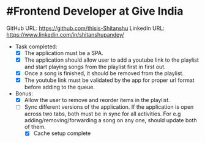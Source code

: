 # #Frontend Developer at Give India

GitHub URL: https://github.com/thisis-Shitanshu
LinkedIn URL: https://www.linkedin.com/in/shitanshupandey/

- Task completed:
    -  [x] The application must be a SPA.
    - [x] The application should allow user to add a youtube link to the playlist and start playing songs from the playlist first in first out.
    - [x] Once a song is finished, it should be removed from the playlist.
    - [x] The youtube link must be validated by the app for proper url format before adding to the queue.

- Bonus:
    - [x] Allow the user to remove and reorder items in the playlist.
    - [ ] Sync different versions of the application. If the application is open across two tabs, both must be in sync for all activities. For e.g adding/removing/forwarding a song on any one, should update both of them.
        - [x] Cache setup complete